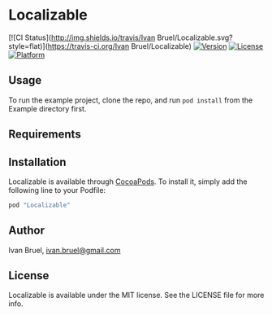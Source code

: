 # Localizable

[![CI Status](http://img.shields.io/travis/Ivan Bruel/Localizable.svg?style=flat)](https://travis-ci.org/Ivan Bruel/Localizable)
[![Version](https://img.shields.io/cocoapods/v/Localizable.svg?style=flat)](http://cocoapods.org/pods/Localizable)
[![License](https://img.shields.io/cocoapods/l/Localizable.svg?style=flat)](http://cocoapods.org/pods/Localizable)
[![Platform](https://img.shields.io/cocoapods/p/Localizable.svg?style=flat)](http://cocoapods.org/pods/Localizable)

## Usage

To run the example project, clone the repo, and run `pod install` from the Example directory first.

## Requirements

## Installation

Localizable is available through [CocoaPods](http://cocoapods.org). To install
it, simply add the following line to your Podfile:

```ruby
pod "Localizable"
```

## Author

Ivan Bruel, ivan.bruel@gmail.com

## License

Localizable is available under the MIT license. See the LICENSE file for more info.
